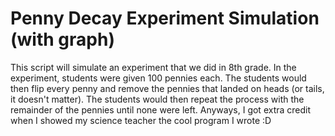 # Penny Decay Experiment Simulation (with graph)

This script will simulate an experiment that we did in 8th grade. In the experiment, students were given 100 pennies each. The students would then flip every penny and remove the pennies that landed on heads (or tails, it doesn't matter). The students would then repeat the process with the remainder of the pennies until none were left. Anyways, I got extra credit when I showed my science teacher the cool program I wrote :D
